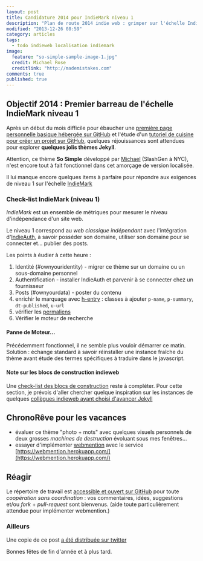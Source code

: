 ```yaml
---
layout: post
title: Candidature 2014 pour IndieMark niveau 1
description: "Plan de route 2014 indie web : grimper sur l'échelle IndieMark"
modified: "2013-12-26 08:59"
category: articles
tags: 
  - todo indieweb localisation indiemark
image: 
  feature: "so-simple-sample-image-1.jpg"
  credit: Michael Rose
  creditlink: "http://mademistakes.com"
comments: true
published: true
---
```


## Objectif 2014 : Premier barreau de l'échelle IndieMark niveau 1 

Après un début du mois difficile pour ébaucher une [première page personnelle basique hébergée sur GitHub](http://cyberhippie.fr/news/2013/12/03/premier-pas-sur-jekyll/) et l'étude d'un [tutoriel de cuisine pour créer un projet sur GitHub](http://cyberhippie.fr/news/2013/12/21/demarrer-avec-pages-github/), 
quelques réjouissances sont attendues pour explorer **quelques jolis thèmes Jekyll**. 

Attention, ce thème **So Simple** développé par <span class="h-card">[Michael](http://mademistakes.com/about/)</span> (SlashGen à NYC), n'est encore tout à fait fonctionnel dans cet amorçage de version localisée. 

Il lui manque encore quelques items à parfaire pour répondre aux exigences de niveau 1 sur l'échelle [IndieMark](https://indiewebcamp.com/IndieMark#Level_1)

### Check-list IndieMark (niveau 1)

<dfn>IndieMark</dfn> est un ensemble de métriques pour mesurer le niveau d'indépendance d'un site web. 
 
 Le niveau 1 correspond au *web classique indépendant* avec l'intégration d'[IndieAuth](http://indieauth.com), à savoir posséder son domaine, utiliser son domaine pour se connecter et... publier des posts. 

Les points à éudier à cette heure : 

1. Identité (#ownyouridentity) - migrer ce thème sur un domaine ou un sous-domaine personnel
2. Authentification - installer IndieAuth et parvenir à se connecter chez un fournisseur
3. Posts (#ownyourdata) - poster du contenu  
  3. enrichir le marquage avec [h-entry](https://indiewebcamp.com/h-entry-fr) : classes à ajouter `p-name`, `p-summary`, `dt-published`, `u-url`
  3. vérifier les [permaliens](https://indiewebcamp.com/permalinks) 
4. Vérifier le moteur de recherche  

#### Panne de Moteur... 

Précédemment fonctionnel, il ne semble plus vouloir démarrer ce matin. Solution  : échange standard à savoir réinstaller une instance fraîche du thème avant étude des termes spécifiques à traduire dans le javascript.


#### Note sur les blocs de construction indieweb

Une [check-list des blocs de construction](http://indiewebcamp.com/building-blocks-fr) reste à compléter. 
Pour cette section, je prévois d'aller chercher quelque inspiration sur les instances de quelques [collègues indieweb ayant choisi d'avancer Jekyll](http://indiewebcamp.com/Jekyll) 


## ChronoRêve pour les vacances 

* évaluer ce thème "photo + mots" avec quelques visuels personnels de deux grosses *machines de destruction* évoluant sous mes fenêtres...
* essayer d'implémenter [webmention](http://indiewebcamp.com/webmention) avec le service [https://webmention.herokuapp.com/](https://webmention.herokuapp.com/)


## Réagir 

Le répertoire de travail est [accessible et ouvert sur GitHub](https://github.com/ChristopheDucamp/so-simple-theme-fr) pour toute *coopération sans coordination* : vos commentaires, idées, suggestions et/ou *fork* + *pull-request* sont bienvenus. (aide toute particulièrement attendue pour implémenter webmention.) 
 
### Ailleurs 

Une copie de ce post <span class="u-syndication">[a été distribuée sur twitter](https://twitter.com/xtof_fr/status/415266536840904704)</span>

Bonnes fêtes de fin d'année et à plus tard.